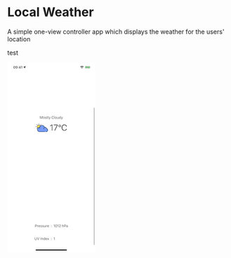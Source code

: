 # Local Weather

A simple one-view controller app which displays the weather for the users' location

test

![Screenshot](screenshot.jpeg)
